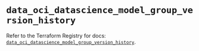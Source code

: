 # `data_oci_datascience_model_group_version_history`

Refer to the Terraform Registry for docs: [`data_oci_datascience_model_group_version_history`](https://registry.terraform.io/providers/hashicorp/oci/7.19.0/docs/data-sources/datascience_model_group_version_history).
